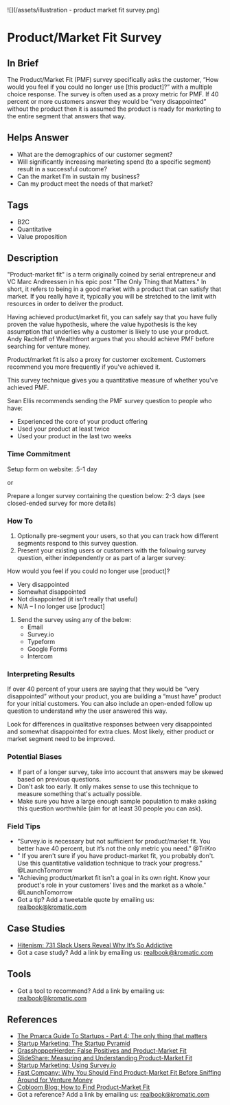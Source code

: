 ![](/assets/illustration - product market fit survey.png)
# Product/Market Fit Survey

## In Brief

The Product/Market Fit \(PMF\) survey specifically asks the customer, “How would you feel if you could no longer use \[this product\]?” with a multiple choice response. The survey is often used as a proxy metric for PMF. If 40 percent or more customers answer they would be “very disappointed” without the product then it is assumed the product is ready for marketing to the entire segment that answers that way.

## Helps Answer

* What are the demographics of our customer segment?
* Will significantly increasing marketing spend \(to a specific segment\) result in a successful outcome?
* Can the market I’m in sustain my business?
* Can my product meet the needs of that market?

## Tags

* B2C
* Quantitative
* Value proposition

## Description

"Product-market fit" is a term originally coined by serial entrepreneur and VC Marc Andreessen in his epic post "The Only Thing that Matters." In short, it refers to being in a good market with a product that can satisfy that market. If you really have it, typically you will be stretched to the limit with resources in order to deliver the product.

Having achieved product/market fit, you can safely say that you have fully proven the value hypothesis, where the value hypothesis is the key assumption that underlies why a customer is likely to use your product. Andy Rachleff of Wealthfront argues that you should achieve PMF before searching for venture money.

Product/market fit is also a proxy for customer excitement. Customers recommend you more frequently if you've achieved it.

This survey technique gives you a quantitative measure of whether you've achieved PMF.

Sean Ellis recommends sending the PMF survey question to people who have:

* Experienced the core of your product offering
* Used your product at least twice
* Used your product in the last two weeks

### Time Commitment

Setup form on website: .5-1 day

or

Prepare a longer survey containing the question below: 2-3 days \(see closed-ended survey for more details\)

### How To

1. Optionally pre-segment your users, so that you can track how different segments respond to this survey question.
2. Present your existing users or customers with the following survey question, either independently or as part of a larger survey:

How would you feel if you could no longer use \[product\]?

* Very disappointed
* Somewhat disappointed
* Not disappointed \(it isn’t really that useful\)
* N/A – I no longer use \[product\]

1. Send the survey using any of the below:
   * Email
   * Survey.io
   * Typeform
   * Google Forms
   * Intercom

### Interpreting Results

If over 40 percent of your users are saying that they would be “very disappointed” without your product, you are building a “must have” product for your initial customers. You can also include an open-ended follow up question to understand why the user answered this way.

Look for differences in qualitative responses between very disappointed and somewhat disappointed for extra clues. Most likely, either product or market segment need to be improved.

### Potential Biases

* If part of a longer survey, take into account that answers may be skewed based on previous questions.
* Don't ask too early. It only makes sense to use this technique to measure something that's actually possible.
* Make sure you have a large enough sample population to make asking this question worthwhile \(aim for at least 30 people you can ask\).

### Field Tips

* “Survey.io is necessary but not sufficient for product/market fit. You better have 40 percent, but it’s not the only metric you need.” @TriKro
* " If you aren't sure if you have product-market fit, you probably don't. Use this quantitative validation technique to track your progress." @LaunchTomorrow
* "Achieving product/market fit isn't a goal in its own right. Know your product's role in your customers' lives and the market as a whole." @LaunchTomorrow
* Got a tip? Add a tweetable quote by emailing us: [realbook@kromatic.com](mailto:realbook@kromatic.com)

## Case Studies

* [Hitenism: 731 Slack Users Reveal Why It’s So Addictive](https://hitenism.com/slack-product-market-fit-survey/)
* Got a case study? Add a link by emailing us: [realbook@kromatic.com](mailto:realbook@kromatic.com) 

## Tools

* Got a tool to recommend? Add a link by emailing us: [realbook@kromatic.com](mailto:realbook@kromatic.com)

## References

* [The Pmarca Guide To Startups - Part 4: The only thing that matters](http://pmarchive.com/guide_to_startups_part4.html)
* [Startup Marketing: The Startup Pyramid](http://www.startup-marketing.com/the-startup-pyramid/)
* [GrasshopperHerder: False Positives and Product-Market Fit](https://grasshopperherder.com/false-positives-and-product-market-fit/)
* [SlideShare: Measuring and Understanding Product-Market Fit](https://www.slideshare.net/hiten1/measuring-understanding-productmarket-fit-qualitatively/8-Do_you_have_productmarket_fit)
* [Startup Marketing: Using Survey.io](http://www.startup-marketing.com/using-survey-io/)
* [Fast Company: Why You Should Find Product-Market Fit Before Sniffing Around for Venture Money](https://www.fastcompany.com/3014841/why-you-should-find-product-market-fit-before-sniffing-around-for-venture-money?show_rev_content)
* [Cobloom Blog: How to Find Product-Market Fit](https://www.cobloom.com/blog/how-good-is-david-cummings-approach-to-product/market-fit)
* Got a reference? Add a link by emailing us: [realbook@kromatic.com](realbook@kromatic.com)



